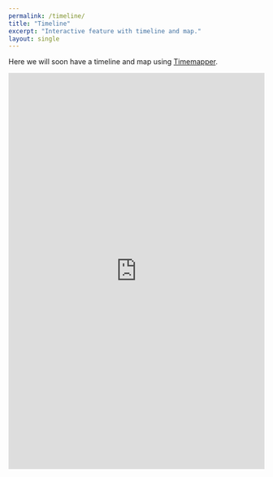 ```yaml
---  
permalink: /timeline/  
title: "Timeline"  
excerpt: "Interactive feature with timeline and map."  
layout: single  
---  
```

Here we will soon have a timeline and map using [Timemapper](http://timemapper.okfnlabs.org).  

<iframe src="http://timemapper.okfnlabs.org/anon/8nz7rf-early-american-serialized-novels-time-map?embed=1" frameborder="0" style="border: none;" width="100%" height="780;"></iframe>